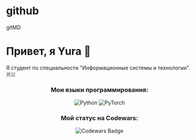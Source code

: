 # github
gitMD
# Привет, я Yura 👋

Я студент по специальности "Информационные системы и технологии". 🇷🇺

<h3 align="center">Мои языки программирования:</h3>

<p align="center">
  <img src="https://img.shields.io/badge/Python-3.9-blue" alt="Python">
  <img src="https://img.shields.io/badge/PyTorch-1.10-red" alt="PyTorch">
</p>

<h3 align="center">Мой статус на Codewars:</h3>
<p align="center">
  <img src="https://img.shields.io/badge/Codewars-5%20kyu-yellow" alt="Codewars Badge">
</p>
